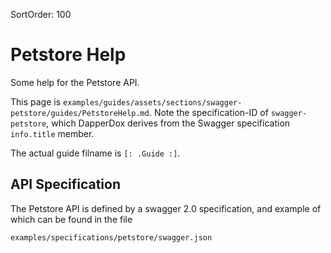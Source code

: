 SortOrder: 100

# Petstore Help

Some help for the Petstore API.

This page is `examples/guides/assets/sections/swagger-petstore/guides/PetstoreHelp.md`. Note the specification-ID of `swagger-petstore`, which DapperDox derives from the Swagger specification `info.title` member.

The actual guide filname is `[: .Guide :]`.

## API Specification

The Petstore API is defined by a swagger 2.0 specification, and example of which can be found in the file

```
examples/specifications/petstore/swagger.json
```
